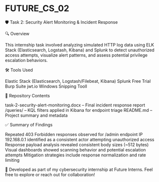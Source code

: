 # FUTURE_CS_02
🛡️ Task 2: Security Alert Monitoring & Incident Response

🔍 Overview

This internship task involved analyzing simulated HTTP log data using ELK Stack (Elasticsearch, Logstash, Kibana) and Splunk to detect unauthorized access attempts, visualize alert patterns, and assess potential privilege escalation behaviors.

🛠️ Tools Used

Elastic Stack (Elasticsearch, Logstash/Filebeat, Kibana)
Splunk Free Trial
Burp Suite
jwt.io
Windows Snipping ToolI

📁 Repository Contents

task-2-security-alert-monitoring.docx – Final incident response report
/queries/ – KQL filters applied in Kibana for endpoint triage
README.md – Project summary and metadata

✅ Summary of Findings

Repeated 403 Forbidden responses observed for /admin endpoint
IP 192.168.0.1 identified as a consistent actor attempting unauthorized access
Response payload analysis revealed consistent body sizes (~512 bytes)
Visual dashboards showed scanning behavior and potential escalation attempts
Mitigation strategies include response normalization and rate limiting

📘 Developed as part of my cybersecurity internship at Future Interns.
Feel free to explore or reach out for collaboration!
